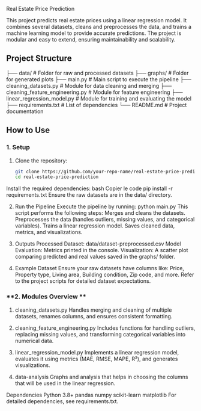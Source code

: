  Real Estate Price Prediction

This project predicts real estate prices using a linear regression model. It combines several datasets, cleans and preprocesses the data, and trains a machine learning model to provide accurate predictions. The project is modular and easy to extend, ensuring maintainability and scalability.

## **Project Structure**
├── data/ # Folder for raw and processed datasets ├── graphs/ # Folder for generated plots ├── main.py # Main script to execute the pipeline ├── cleaning_datasets.py # Module for data cleaning and merging ├── cleaning_feature_engineering.py # Module for feature engineering ├── linear_regression_model.py # Module for training and evaluating the model ├── requirements.txt # List of dependencies └── README.md # Project documentation


## **How to Use**

### **1. Setup**
1. Clone the repository:
   ```bash
   git clone https://github.com/your-repo-name/real-estate-price-prediction.git
   cd real-estate-price-prediction
Install the required dependencies:
bash
Copier le code
pip install -r requirements.txt
Ensure the raw datasets are in the data/ directory.

2. Run the Pipeline
Execute the pipeline by running:
python main.py
This script performs the following steps:
Merges and cleans the datasets.
Preprocesses the data (handles outliers, missing values, and categorical variables).
Trains a linear regression model.
Saves cleaned data, metrics, and visualizations.

3. Outputs
Processed Dataset: data/dataset-preprocessed.csv
Model Evaluation: Metrics printed in the console.
Visualization: A scatter plot comparing predicted and real values saved in the graphs/ folder.

4. Example Dataset
Ensure your raw datasets have columns like:
Price, Property type, Living area, Building condition, Zip code, and more.
Refer to the project scripts for detailed dataset expectations.

### **2. Modules Overview ** 
1. cleaning_datasets.py
Handles merging and cleaning of multiple datasets, renames columns, and ensures consistent formatting.

2. cleaning_feature_engineering.py
Includes functions for handling outliers, replacing missing values, and transforming categorical variables into numerical data.

3. linear_regression_model.py
Implements a linear regression model, evaluates it using metrics (MAE, RMSE, MAPE, R²), and generates visualizations.

4. data-analysis
Graphs and analysis that helps in choosing the columns that will be used in the linear regression.

Dependencies
Python 3.8+
pandas
numpy
scikit-learn
matplotlib
For detailed dependencies, see requirements.txt.
